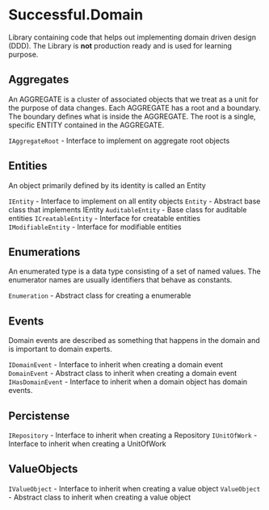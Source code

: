 # Successful.Domain
Library containing code that helps out implementing domain driven design (DDD).
The Library is **not** production ready and is used for learning purpose. 

## Aggregates

An AGGREGATE is a cluster of associated objects that we treat as a unit for the purpose of data changes.
Each AGGREGATE has a root and a boundary. The boundary defines what is inside the AGGREGATE. 
The root is a single, specific ENTITY contained in the AGGREGATE.

`IAggregateRoot` - Interface to implement on aggregate root objects

## Entities

An object primarily defined by its identity is called an Entity

`IEntity` - Interface to implement on all entity objects
`Entity` - Abstract base class that implements IEntity
`AuditableEntity` - Base class for auditable entities
`ICreatableEntity` - Interface for creatable entities
`IModifiableEntity` - Interface for modifiable entities

## Enumerations
An enumerated type is a data type consisting of a set of named values. The enumerator names are usually identifiers that behave as constants.

`Enumeration` - Abstract class for creating a enumerable

## Events

Domain events are described as something that happens in the domain and is important to domain experts. 

`IDomainEvent` - Interface to inherit when creating a domain event
`DomainEvent` - Abstract class to inherit when creating a domain event
`IHasDomainEvent` - Interface to inherit when a domain object has domain events.

## Percistense

`IRepository` - Interface to inherit when creating a Repository
`IUnitOfWork` - Interface to inherit when creating a UnitOfWork

## ValueObjects
`IValueObject` - Interface to inherit when creating a value object
`ValueObject` - Abstract class to inherit when creating a value object